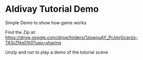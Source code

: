 # Aldivay Tutorial Demo
 Simple Demo to show how game works

Find the Zip at:
https://drive.google.com/drive/folders/1zpwnuAY_PrJmrGcprzo-TASrZNg01Ii0?usp=sharing

Unzip and run to play a demo of the tutorial scene
